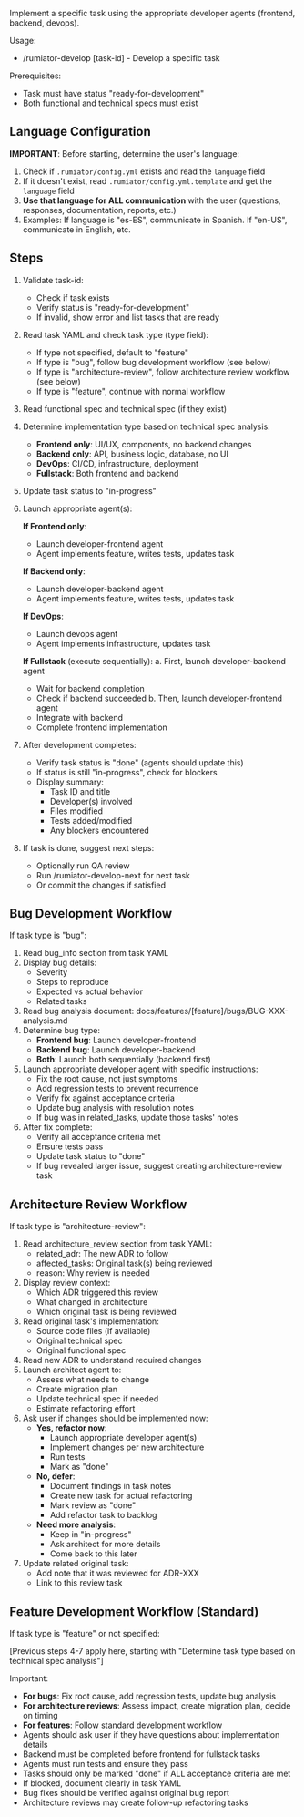 Implement a specific task using the appropriate developer agents (frontend, backend, devops).

Usage:
- /rumiator-develop [task-id] - Develop a specific task

Prerequisites:
- Task must have status "ready-for-development"
- Both functional and technical specs must exist

## Language Configuration
**IMPORTANT**: Before starting, determine the user's language:
1. Check if `.rumiator/config.yml` exists and read the `language` field
2. If it doesn't exist, read `.rumiator/config.yml.template` and get the `language` field
3. **Use that language for ALL communication** with the user (questions, responses, documentation, reports, etc.)
4. Examples: If language is "es-ES", communicate in Spanish. If "en-US", communicate in English, etc.

## Steps

1. Validate task-id:
   - Check if task exists
   - Verify status is "ready-for-development"
   - If invalid, show error and list tasks that are ready
2. Read task YAML and check task type (type field):
   - If type not specified, default to "feature"
   - If type is "bug", follow bug development workflow (see below)
   - If type is "architecture-review", follow architecture review workflow (see below)
   - If type is "feature", continue with normal workflow
3. Read functional spec and technical spec (if they exist)
4. Determine implementation type based on technical spec analysis:
   - **Frontend only**: UI/UX, components, no backend changes
   - **Backend only**: API, business logic, database, no UI
   - **DevOps**: CI/CD, infrastructure, deployment
   - **Fullstack**: Both frontend and backend
4. Update task status to "in-progress"
5. Launch appropriate agent(s):

   **If Frontend only**:
   - Launch developer-frontend agent
   - Agent implements feature, writes tests, updates task

   **If Backend only**:
   - Launch developer-backend agent
   - Agent implements feature, writes tests, updates task

   **If DevOps**:
   - Launch devops agent
   - Agent implements infrastructure, updates task

   **If Fullstack** (execute sequentially):
   a. First, launch developer-backend agent
      - Wait for backend completion
      - Check if backend succeeded
   b. Then, launch developer-frontend agent
      - Integrate with backend
      - Complete frontend implementation

6. After development completes:
   - Verify task status is "done" (agents should update this)
   - If status is still "in-progress", check for blockers
   - Display summary:
     * Task ID and title
     * Developer(s) involved
     * Files modified
     * Tests added/modified
     * Any blockers encountered
7. If task is done, suggest next steps:
   - Optionally run QA review
   - Run /rumiator-develop-next for next task
   - Or commit the changes if satisfied

## Bug Development Workflow

If task type is "bug":

1. Read bug_info section from task YAML
2. Display bug details:
   - Severity
   - Steps to reproduce
   - Expected vs actual behavior
   - Related tasks
3. Read bug analysis document: docs/features/[feature]/bugs/BUG-XXX-analysis.md
4. Determine bug type:
   - **Frontend bug**: Launch developer-frontend
   - **Backend bug**: Launch developer-backend
   - **Both**: Launch both sequentially (backend first)
5. Launch appropriate developer agent with specific instructions:
   - Fix the root cause, not just symptoms
   - Add regression tests to prevent recurrence
   - Verify fix against acceptance criteria
   - Update bug analysis with resolution notes
   - If bug was in related_tasks, update those tasks' notes
6. After fix complete:
   - Verify all acceptance criteria met
   - Ensure tests pass
   - Update task status to "done"
   - If bug revealed larger issue, suggest creating architecture-review task

## Architecture Review Workflow

If task type is "architecture-review":

1. Read architecture_review section from task YAML:
   - related_adr: The new ADR to follow
   - affected_tasks: Original task(s) being reviewed
   - reason: Why review is needed
2. Display review context:
   - Which ADR triggered this review
   - What changed in architecture
   - Which original task is being reviewed
3. Read original task's implementation:
   - Source code files (if available)
   - Original technical spec
   - Original functional spec
4. Read new ADR to understand required changes
5. Launch architect agent to:
   - Assess what needs to change
   - Create migration plan
   - Update technical spec if needed
   - Estimate refactoring effort
6. Ask user if changes should be implemented now:
   - **Yes, refactor now**:
     * Launch appropriate developer agent(s)
     * Implement changes per new architecture
     * Run tests
     * Mark as "done"
   - **No, defer**:
     * Document findings in task notes
     * Create new task for actual refactoring
     * Mark review as "done"
     * Add refactor task to backlog
   - **Need more analysis**:
     * Keep in "in-progress"
     * Ask architect for more details
     * Come back to this later
7. Update related original task:
   - Add note that it was reviewed for ADR-XXX
   - Link to this review task

## Feature Development Workflow (Standard)

If task type is "feature" or not specified:

[Previous steps 4-7 apply here, starting with "Determine task type based on technical spec analysis"]

Important:
- **For bugs**: Fix root cause, add regression tests, update bug analysis
- **For architecture reviews**: Assess impact, create migration plan, decide on timing
- **For features**: Follow standard development workflow
- Agents should ask user if they have questions about implementation details
- Backend must be completed before frontend for fullstack tasks
- Agents must run tests and ensure they pass
- Tasks should only be marked "done" if ALL acceptance criteria are met
- If blocked, document clearly in task YAML
- Bug fixes should be verified against original bug report
- Architecture reviews may create follow-up refactoring tasks
